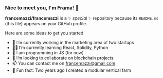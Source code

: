 ### Nice to meet you, I'm Frama! 👋

**francemazzi/francemazzi** is a ✨ _special_ ✨ repository because its `README.md` (this file) appears on your GitHub profile.

Here are some ideas to get you started:

- 🔭 I’m currently working in the marketing area of two startups 
- 🙇🏻 I’m currently learning React, Solidity, Python
- 🦄 I am programming in JS (for now)
- 👯 I’m looking to collaborate on blockchain projects
- 📫 You can contact me on francemazzi@gmail.com
- 🌳 Fun fact: Two years ago I created a modular vertical farm

